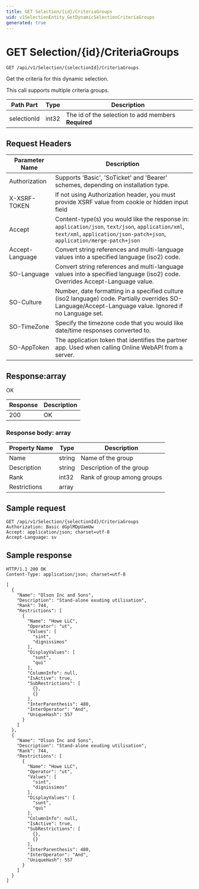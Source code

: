 ```yaml
---
title: GET Selection/{id}/CriteriaGroups
uid: v1SelectionEntity_GetDynamicSelectionCriteriaGroups
generated: true
---
```


# GET Selection/{id}/CriteriaGroups

```http
GET /api/v1/Selection/{selectionId}/CriteriaGroups
```

Get the criteria for this dynamic selection.


This call supports multiple criteria groups.





| Path Part | Type | Description |
|-----------|------|-------------|
| selectionId | int32 | The id of the selection to add members **Required** |



## Request Headers

| Parameter Name | Description |
|----------------|-------------|
| Authorization  | Supports 'Basic', 'SoTicket' and 'Bearer' schemes, depending on installation type. |
| X-XSRF-TOKEN   | If not using Authorization header, you must provide XSRF value from cookie or hidden input field |
| Accept         | Content-type(s) you would like the response in: `application/json`, `text/json`, `application/xml`, `text/xml`, `application/json-patch+json`, `application/merge-patch+json` |
| Accept-Language | Convert string references and multi-language values into a specified language (iso2) code. |
| SO-Language | Convert string references and multi-language values into a specified language (iso2) code. Overrides Accept-Language value. |
| SO-Culture | Number, date formatting in a specified culture (iso2 language) code. Partially overrides SO-Language/Accept-Language value. Ignored if no Language set. |
| SO-TimeZone | Specify the timezone code that you would like date/time responses converted to. |
| SO-AppToken | The application token that identifies the partner app. Used when calling Online WebAPI from a server. |


## Response:array

OK

| Response | Description |
|----------------|-------------|
| 200 | OK |

### Response body: array

| Property Name | Type |  Description |
|----------------|------|--------------|
| Name | string | Name of the group |
| Description | string | Description of the group |
| Rank | int32 | Rank of group among groups |
| Restrictions | array |  |

## Sample request

```http!
GET /api/v1/Selection/{selectionId}/CriteriaGroups
Authorization: Basic dGplMDpUamUw
Accept: application/json; charset=utf-8
Accept-Language: sv
```

## Sample response

```http_
HTTP/1.1 200 OK
Content-Type: application/json; charset=utf-8

[
  {
    "Name": "Olson Inc and Sons",
    "Description": "Stand-alone exuding utilisation",
    "Rank": 744,
    "Restrictions": [
      {
        "Name": "Howe LLC",
        "Operator": "ut",
        "Values": [
          "sint",
          "dignissimos"
        ],
        "DisplayValues": [
          "sunt",
          "qui"
        ],
        "ColumnInfo": null,
        "IsActive": true,
        "SubRestrictions": [
          {},
          {}
        ],
        "InterParenthesis": 480,
        "InterOperator": "And",
        "UniqueHash": 557
      }
    ]
  },
  {
    "Name": "Olson Inc and Sons",
    "Description": "Stand-alone exuding utilisation",
    "Rank": 744,
    "Restrictions": [
      {
        "Name": "Howe LLC",
        "Operator": "ut",
        "Values": [
          "sint",
          "dignissimos"
        ],
        "DisplayValues": [
          "sunt",
          "qui"
        ],
        "ColumnInfo": null,
        "IsActive": true,
        "SubRestrictions": [
          {},
          {}
        ],
        "InterParenthesis": 480,
        "InterOperator": "And",
        "UniqueHash": 557
      }
    ]
  }
]
```